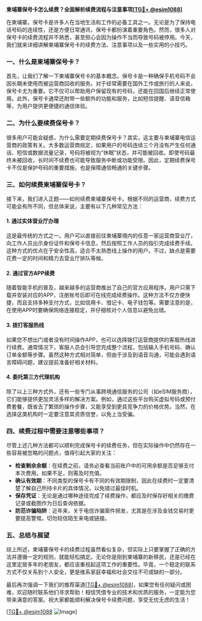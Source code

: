 **柬埔寨保号卡怎么续费？全面解析续费流程与注意事项[[TG💪+ @esim1088](https://t.me/s/esim1088)]**

在柬埔寨，保号卡是许多人在当地生活和工作的必备工具之一。无论是为了保持电话号码的连续性，还是方便日常通讯，保号卡都扮演着重要角色。然而，很多人对保号卡的续费流程并不熟悉，甚至担心会因为操作不当而导致号码被停用。今天，我们就来详细讲解柬埔寨保号卡的续费方法、注意事项以及一些实用的小技巧。

### 一、什么是柬埔寨保号卡？

首先，让我们了解一下柬埔寨保号卡的基本概念。保号卡是一种确保手机号码不会因长期未使用而被运营商回收的服务。对于经常需要在国外工作或旅行的人来说，保号卡尤为重要。它不仅可以帮助用户保留现有的号码，还能在回国后继续正常使用。此外，保号卡通常还附带一些额外的功能和服务，比如短信提醒、语音信箱等，为用户提供更便捷的通信体验。

### 二、为什么要续费保号卡？

很多用户可能会疑惑，为什么需要定期续费保号卡？其实，这主要与柬埔寨电信运营商的政策有关。大多数运营商规定，如果用户的号码连续三个月没有产生任何通话、短信或数据流量记录，号码将被视为“休眠”状态，并可能被回收。即使号码最终未被回收，长时间不续费也可能导致服务中断或功能受限。因此，定期续费保号卡不仅是保护号码的重要措施，也是保障通信畅通的关键步骤。

### 三、如何续费柬埔寨保号卡？

接下来，我们进入正题——如何续费柬埔寨保号卡。根据不同的运营商，续费方式可能会有所不同，但总体来说，主要有以下几种常见方法：

#### 1. **通过实体营业厅办理**
这是最传统的方式之一。用户可以直接前往柬埔寨境内的任意一家运营商营业厅，向工作人员出示身份证件和保号卡信息，然后按照工作人员的指引完成续费手续。这种方式的优点在于安全性高，适合不太熟悉线上操作的用户。不过，缺点是需要花费一定的时间和精力去营业厅排队等候。

#### 2. **通过官方APP续费**
随着智能手机的普及，越来越多的运营商推出了自己的官方应用程序。用户只需下载并安装对应的APP，注册账号后即可在线完成续费操作。这种方法不仅方便快捷，而且支持多种支付方式，比如信用卡、借记卡、电子钱包等。需要注意的是，在使用APP时要确保网络连接稳定，并仔细核对个人信息以避免出错。

#### 3. **拨打客服热线**
如果您不想出门或者没有时间操作APP，也可以选择拨打运营商提供的客服热线进行续费。通常情况下，客服人员会引导您完成整个流程，包括输入手机号码、确认订单金额等步骤。虽然这种方式相对简单，但由于涉及到语音沟通，可能会遇到语言障碍问题，建议提前准备好相关材料。

#### 4. **委托第三方代理机构**
除了以上三种方式外，还有一些专门从事跨境通信服务的公司（如eSIM服务商），它们能够提供更加灵活多样的解决方案。例如，通过这些平台购买虚拟号码或预付费套餐，既省去了繁琐的操作步骤，又能享受到更具竞争力的价格优势。当然，在选择这类机构时一定要注意其资质信誉，以免上当受骗。

### 四、续费过程中需要注意哪些事项？

尽管上述几种方法都可以顺利完成保号卡的续费任务，但在实际操作中仍然存在一些容易被忽略的问题点，值得引起大家的关注：

- **检查剩余余额**：在续费之前，请务必查看当前账户中的可用余额是否足够支付本次费用。如果不足，则需及时充值。
- **确认有效期**：不同类型的保号卡有不同的有效期限制，因此在续费时一定要清楚了解自己所持卡片的具体情况，以免错过最佳时机。
- **保存凭证**：无论是通过哪种途径完成了续费操作，都应及时保存好相关的缴费记录或截图作为日后查询依据。
- **防范诈骗陷阱**：近年来，关于电信诈骗案件频发，尤其是在涉及金钱交易时更要提高警惕，切勿轻信陌生来电或链接。

### 五、总结与展望

综上所述，柬埔寨保号卡的续费过程虽然看似复杂，但实际上只要掌握了正确的方法并遵循一定的规则，就能轻松搞定。无论你是刚到柬埔寨的新移民，还是已经在这里定居多年的老朋友，都应该重视起这项工作的重要性。毕竟，一个稳定的联系方式不仅关系到个人安全，更是维系家庭幸福和社会交往不可或缺的一部分。

最后再次强调一下我们的推荐渠道[[TG💪+ @esim1088](https://t.me/s/esim1088)]，如果您有任何疑问或困难，欢迎随时联系他们寻求帮助！相信凭借专业的技术和优质的服务，一定能为您带来满意的答案。祝大家都能顺利解决保号卡续费问题，享受无忧无虑的生活！

[[TG💪+ @esim1088](https://t.me/s/esim1088) ![Image](https://i.postimg.cc/4NQfJmqS/Snipaste-2025-05-13-00-14-12.png)]